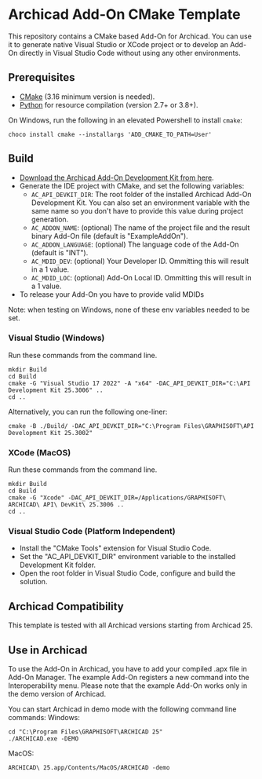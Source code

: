 # Archicad Add-On CMake Template

This repository contains a CMake based Add-On for Archicad. You can use it to generate native Visual Studio or XCode project or to develop an Add-On directly in Visual Studio Code without using any other environments.

## Prerequisites

- [CMake](https://cmake.org) (3.16 minimum version is needed).
- [Python](https://www.python.org) for resource compilation (version 2.7+ or 3.8+).

On Windows, run the following in an elevated Powershell to install `cmake`:
    
    choco install cmake --installargs 'ADD_CMAKE_TO_PATH=User'

## Build

- [Download the Archicad Add-On Development Kit from here](http://archicadapi.graphisoft.com).
- Generate the IDE project with CMake, and set the following variables:
  - `AC_API_DEVKIT_DIR`: The root folder of the installed Archicad Add-On Development Kit. You can also set an environment variable with the same name so you don't have to provide this value during project generation.
  - `AC_ADDON_NAME`: (optional) The name of the project file and the result binary Add-On file (default is "ExampleAddOn").
  - `AC_ADDON_LANGUAGE`: (optional) The language code of the Add-On (default is "INT").
  - `AC_MDID_DEV`: (optional) Your Developer ID. Ommitting this will result in a 1 value.
  - `AC_MDID_LOC`: (optional) Add-On Local ID. Ommitting this will result in a 1 value. 
- To release your Add-On you have to provide valid MDIDs

Note: when testing on Windows, none of these env variables needed to be set.

### Visual Studio (Windows)

Run these commands from the command line.

```
mkdir Build
cd Build
cmake -G "Visual Studio 17 2022" -A "x64" -DAC_API_DEVKIT_DIR="C:\API Development Kit 25.3006" ..
cd ..
```

Alternatively, you can run the following one-liner:

    cmake -B ./Build/ -DAC_API_DEVKIT_DIR="C:\Program Files\GRAPHISOFT\API Development Kit 25.3002" 

### XCode (MacOS)

Run these commands from the command line.

```
mkdir Build
cd Build
cmake -G "Xcode" -DAC_API_DEVKIT_DIR=/Applications/GRAPHISOFT\ ARCHICAD\ API\ DevKit\ 25.3006 ..
cd ..
```

### Visual Studio Code (Platform Independent)

- Install the "CMake Tools" extension for Visual Studio Code.
- Set the "AC_API_DEVKIT_DIR" environment variable to the installed Development Kit folder.
- Open the root folder in Visual Studio Code, configure and build the solution.

## Archicad Compatibility

This template is tested with all Archicad versions starting from Archicad 25.

## Use in Archicad

To use the Add-On in Archicad, you have to add your compiled .apx file in Add-On Manager. The example Add-On registers a new command into the Interoperability menu. Please note that the example Add-On works only in the demo version of Archicad. 

You can start Archicad in demo mode with the following command line commands:
Windows:

    cd "C:\Program Files\GRAPHISOFT\ARCHICAD 25"
    ./ARCHICAD.exe -DEMO

MacOS: 

    ARCHICAD\ 25.app/Contents/MacOS/ARCHICAD -demo

